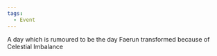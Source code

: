 ```yaml
---
tags:
  - Event
---
```

A day which is rumoured to be the day Faerun transformed because of Celestial Imbalance